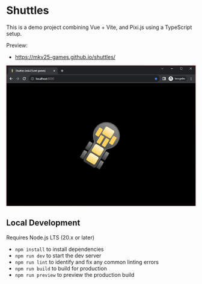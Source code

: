 # Shuttles

This is a demo project combining Vue + Vite, and Pixi.js using a TypeScript setup.

Preview:
- https://mkv25-games.github.io/shuttles/

![Shuttles](./shuttles-screenshot.png)

## Local Development

Requires Node.js LTS (20.x or later)

- `npm install` to install dependencies
- `npm run dev` to start the dev server
- `npm run lint` to identify and fix any common linting errors
- `npm run build` to build for production
- `npm run preview` to preview the production build
